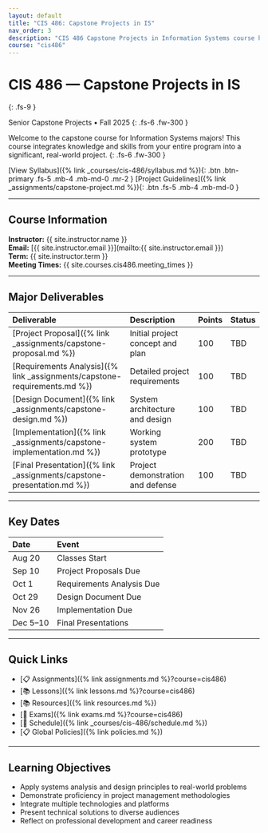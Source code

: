 ```yaml
---
layout: default
title: "CIS 486: Capstone Projects in IS"
nav_order: 3
description: "CIS 486 Capstone Projects in Information Systems course homepage"
course: "cis486"
---
```


# CIS 486 — Capstone Projects in IS
{: .fs-9 }

Senior Capstone Projects • Fall 2025
{: .fs-6 .fw-300 }

Welcome to the capstone course for Information Systems majors! This course integrates knowledge and skills from your entire program into a significant, real-world project.
{: .fs-6 .fw-300 }

[View Syllabus]({% link _courses/cis-486/syllabus.md %}){: .btn .btn-primary .fs-5 .mb-4 .mb-md-0 .mr-2 }
[Project Guidelines]({% link _assignments/capstone-project.md %}){: .btn .fs-5 .mb-4 .mb-md-0 }

---

## Course Information

**Instructor:** {{ site.instructor.name }}  
**Email:** [{{ site.instructor.email }}](mailto:{{ site.instructor.email }})  
**Term:** {{ site.instructor.term }}  
**Meeting Times:** {{ site.courses.cis486.meeting_times }}  

---

## Major Deliverables

| Deliverable | Description | Points | Status |
|:------------|:------------|:-------|:-------|
| [Project Proposal]({% link _assignments/capstone-proposal.md %}) | Initial project concept and plan | 100 | TBD |
| [Requirements Analysis]({% link _assignments/capstone-requirements.md %}) | Detailed project requirements | 100 | TBD |
| [Design Document]({% link _assignments/capstone-design.md %}) | System architecture and design | 100 | TBD |
| [Implementation]({% link _assignments/capstone-implementation.md %}) | Working system prototype | 200 | TBD |
| [Final Presentation]({% link _assignments/capstone-presentation.md %}) | Project demonstration and defense | 100 | TBD |

---

## Key Dates

| Date | Event |
|:-----|:------|
| Aug 20 | Classes Start |
| Sep 10 | Project Proposals Due |
| Oct 1 | Requirements Analysis Due |
| Oct 29 | Design Document Due |
| Nov 26 | Implementation Due |
| Dec 5–10 | Final Presentations |

---

## Quick Links

- [📋 Assignments]({% link assignments.md %}?course=cis486)
- [📚 Lessons]({% link lessons.md %}?course=cis486)
- [📚 Resources]({% link resources.md %})
- [📝 Exams]({% link exams.md %}?course=cis486)
- [📅 Schedule]({% link _courses/cis-486/schedule.md %})
- [📋 Global Policies]({% link policies.md %})

---

## Learning Objectives

- Apply systems analysis and design principles to real-world problems
- Demonstrate proficiency in project management methodologies
- Integrate multiple technologies and platforms
- Present technical solutions to diverse audiences
- Reflect on professional development and career readiness
